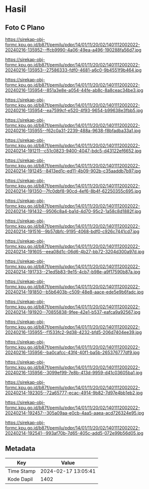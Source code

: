# Hasil

## Foto C Plano

https://sirekap-obj-formc.kpu.go.id/b87f/pemilu/pdpr/14/01/11/20/02/1401112002022-20240216-135952--ffcb9990-4a06-49ea-a496-190288fa56d7.jpg

https://sirekap-obj-formc.kpu.go.id/b87f/pemilu/pdpr/14/01/11/20/02/1401112002022-20240216-135953--27586333-fdf0-4681-a6c0-9b4551f9b464.jpg

https://sirekap-obj-formc.kpu.go.id/b87f/pemilu/pdpr/14/01/11/20/02/1401112002022-20240216-135954--851a3e8e-a054-44fe-ab8c-8a8ceac34be3.jpg

https://sirekap-obj-formc.kpu.go.id/b87f/pemilu/pdpr/14/01/11/20/02/1401112002022-20240216-135954--ea7599cf-e520-4f93-9654-b99638e3fbb5.jpg

https://sirekap-obj-formc.kpu.go.id/b87f/pemilu/pdpr/14/01/11/20/02/1401112002022-20240216-135955--f62c0a31-2239-488a-9638-f8bfadba33a1.jpg

https://sirekap-obj-formc.kpu.go.id/b87f/pemilu/pdpr/14/01/11/20/02/1401112002022-20240214-191211--c51c0823-9400-4047-bdc5-d43122ef6652.jpg

https://sirekap-obj-formc.kpu.go.id/b87f/pemilu/pdpr/14/01/11/20/02/1401112002022-20240214-191245--8413ed1c-ed11-4b09-902b-c35aaddb7b97.jpg

https://sirekap-obj-formc.kpu.go.id/b87f/pemilu/pdpr/14/01/11/20/02/1401112002022-20240214-191350--7fc0dbf8-90cd-4ef6-8b4f-62250355c695.jpg

https://sirekap-obj-formc.kpu.go.id/b87f/pemilu/pdpr/14/01/11/20/02/1401112002022-20240214-191432--9506c8a4-ba1d-4d70-95c2-1a58c8d1882f.jpg

https://sirekap-obj-formc.kpu.go.id/b87f/pemilu/pdpr/14/01/11/20/02/1401112002022-20240214-191516--9b57dbfc-9195-4068-bdf0-c926c7441cd7.jpg

https://sirekap-obj-formc.kpu.go.id/b87f/pemilu/pdpr/14/01/11/20/02/1401112002022-20240214-191605--eea08d1c-06d6-4b27-bb72-3204d300a97d.jpg

https://sirekap-obj-formc.kpu.go.id/b87f/pemilu/pdpr/14/01/11/20/02/1401112002022-20240214-191733--21ed5b83-9e15-4cb7-b98e-a9f17590b87a.jpg

https://sirekap-obj-formc.kpu.go.id/b87f/pemilu/pdpr/14/01/11/20/02/1401112002022-20240214-191850--b5b6403b-c509-48e8-aace-ede5e9b6fadc.jpg

https://sirekap-obj-formc.kpu.go.id/b87f/pemilu/pdpr/14/01/11/20/02/1401112002022-20240214-191920--70855838-9fee-42e1-b537-eafca9a92567.jpg

https://sirekap-obj-formc.kpu.go.id/b87f/pemilu/pdpr/14/01/11/20/02/1401112002022-20240216-135955--f1533fc2-9d38-4232-bfd5-206d7404ee39.jpg

https://sirekap-obj-formc.kpu.go.id/b87f/pemilu/pdpr/14/01/11/20/02/1401112002022-20240216-135956--ba0cafcc-43f4-40f1-ba5b-265376777df9.jpg

https://sirekap-obj-formc.kpu.go.id/b87f/pemilu/pdpr/14/01/11/20/02/1401112002022-20240216-135956--3099ef99-7e8b-413d-9959-d41c03605ba1.jpg

https://sirekap-obj-formc.kpu.go.id/b87f/pemilu/pdpr/14/01/11/20/02/1401112002022-20240214-192305--72a65777-ecac-4914-9b82-7d97e4bb1eb2.jpg

https://sirekap-obj-formc.kpu.go.id/b87f/pemilu/pdpr/14/01/11/20/02/1401112002022-20240214-192457--305a09aa-e0cb-4aa5-aaea-acd726324e95.jpg

https://sirekap-obj-formc.kpu.go.id/b87f/pemilu/pdpr/14/01/11/20/02/1401112002022-20240214-192541--993af70b-7d65-405c-add5-072e99b56d05.jpg


## Metadata

| Key        | Value               |
| ---------- | ------------------- |
| Time Stamp | 2024-02-17 13:05:41 |
| Kode Dapil | 1402                |



